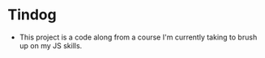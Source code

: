 # Tindog

-  This project is a code along from a course I'm currently taking to brush up on my JS skills.
